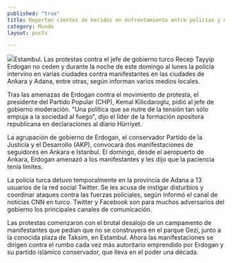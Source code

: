 ```yaml
---
published: "true"
title: Reportan cientos de heridos en enfrentamiento entre policías y manifestantes turcos
category: Mundo
layout: posts

---
```


![](http://i.imgur.com/wZ8vYXkm.jpg)Estambul. Las protestas contra el jefe de gobierno turco Recep Tayyip Erdogan no ceden y durante la noche de este domingo al lunes la policía intervino en varias ciudades contra manifestantes en las ciudades de Ankara y Adana, entre otras, según informan varios medios locales.

Tras las amenazas de Erdogan contra el movimiento de protesta, el presidente del Partido Popular (CHP), Kemal Kilicdaroglu, pidió al jefe de gobierno moderación. "Una política que se nutre de la tensión tan sólo empuja a la sociedad al fuego", dijo el líder de la formación opositora republicana en declaraciones al diario Hürriyet.

La agrupación de gobierno de Erdogan, el conservador Partido de la Justicia y el Desarrollo (AKP), convocará dos manifestaciones de seguidores en Ankara e Istanbul. El domingo, desde el aeropuerto de Ankara, Erdogan amenazó a los manifestantes y les dijo que la paciencia tenía límites.

La policía turca detuvo temporalmente en la provincia de Adana a 13 usuarios de la red social Twitter. Se les acusa de instigar disturbios y coordinar ataques contra las fuerzas policiales, según informó el canal de noticias CNN en turco. Twitter y Facebook son para muchos adversarios del gobierno los principales canales de comunicación.

Las protestas comenzaron con el brutal desalojo de un campamento de manifestantes que pedían que no se construyera en el parque Gezi, junto a la conocida plaza de Taksim, en Estambul. Ahora las manifestaciones se dirigen contra el rumbo cada vez más autoritario emprendido por Erdogan y su partido islámico conservador, que lleva en el poder una década.
